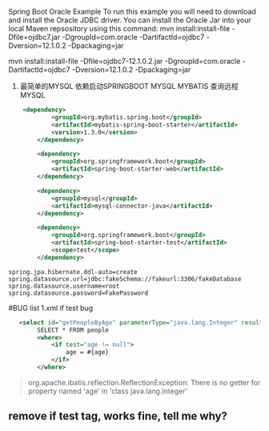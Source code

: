 Spring Boot Oracle Example
To run this example you will need to download and install the Oracle JDBC driver.
You can install the Oracle Jar into your local Maven repsository using this command: mvn install:install-file -Dfile=ojdbc7.jar -DgroupId=com.oracle -DartifactId=ojdbc7 -Dversion=12.1.0.2 -Dpackaging=jar


 mvn install:install-file -Dfile=ojdbc7-12.1.0.2.jar -DgroupId=com.oracle -DartifactId=ojdbc7 -Dversion=12.1.0.2 -Dpackaging=jar
 
1. 最简单的MYSQL 依赖启动SPRINGBOOT MYSQL MYBATIS 查询远程MYSQL
~~~xml
    <dependency>
            <groupId>org.mybatis.spring.boot</groupId>
            <artifactId>mybatis-spring-boot-starter</artifactId>
            <version>1.3.0</version>
        </dependency>

        <dependency>
            <groupId>org.springframework.boot</groupId>
            <artifactId>spring-boot-starter-web</artifactId>
        </dependency>

        <dependency>
            <groupId>mysql</groupId>
            <artifactId>mysql-connector-java</artifactId>
        </dependency>

        <dependency>
            <groupId>org.springframework.boot</groupId>
            <artifactId>spring-boot-starter-test</artifactId>
            <scope>test</scope>
        </dependency>
~~~

~~~properties
spring.jpa.hibernate.ddl-auto=create
spring.datasource.url=jdbc:fakeSchema://fakeurl:3306/fakeDatabase
spring.datasource.username=root
spring.datasource.password=FakePassword
~~~

#BUG list 
1.xml if test bug
~~~xml
   <select id="getPeopleByAge" parameterType="java.lang.Integer" resultType="spring.dto.People">
        SELECT * FROM people
        <where>
            <if test="age != null">
                age = #{age}
            </if>
        </where>
~~~
> org.apache.ibatis.reflection.ReflectionException: There is no getter for property named 'age' in 'class java.lang.Integer'

## remove if test tag, works fine, tell me why?